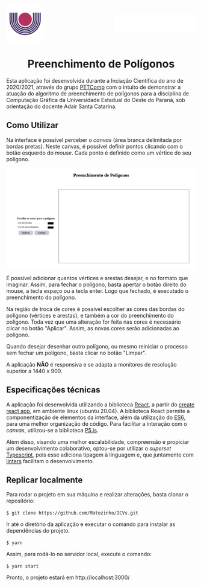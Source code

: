 <div style="display: flex; justify-content: space-between; align-items: center">
  <img src="./readmeImages/LOGO_UNIOESTE.png" height="100px" alt="Logo da Unioeste" />
  <img src="./readmeImages/LOGO_PET.png" height="50px" alt="Logo da Unioeste" />
</div>

<div align="center">

# Preenchimento de Polígonos
</div>


Esta aplicação foi desenvolvida durante a Inciação Científica do ano de 2020/2021, através do grupo [PETComp](https://petsite-bd39a.web.app/) com o intuito de demonstrar a atuação do algoritmo de preenchimento de polígonos para a disciplina de Computação Gráfica da Universidade Estadual do Oeste do Paraná, sob orientação do docente Adair Santa Catarina.



## Como Utilizar

Na interface é possível perceber o _canvas_ (área branca delimitada por bordas pretas). Neste canvas, é possível definir pontos clicando com o botão esquerdo do _mouse_. Cada ponto é definido como um vértice do seu polígono.

<img align="center" src="./readmeImages/interface.png" alt="interface da aplicação" width="800" />

É possível adicionar quantos vértices e arestas desejar, e no formato que imaginar. Assim, para fechar o polígono, basta apertar o botão direito do mouse, a tecla espaço ou a tecla enter. Logo que fechado, é executado o preenchimento do polígono.

Na região de troca de cores é possível escolher as cores das bordas do polígono (vértices e arestas), e também a cor do preenchimento do polígono. Toda vez que uma alteração for feita nas cores é necessário clicar no botão "Aplicar". Assim, as novas cores serão adicionadas ao polígono.

Quando desejar desenhar outro polígono, ou mesmo reiniciar o processo sem fechar um polígono, basta clicar no botão "Limpar".

A aplicação **NÃO** é responsiva e se adapta a monitores de resolução superior a 1440 x 900.
## Especificações técnicas

A aplicação foi desenvolvida utilizando a biblioteca [React](https://pt-br.reactjs.org/), a partir do [create react app](https://github.com/facebook/create-react-app), em ambiente linux (ubuntu 20.04). A biblioteca React permite a componentização de elementos da interface, além da utilização do [ES6](https://262.ecma-international.org/6.0/), para uma melhor organização de código. Para facilitar a interação com o _canvas_, utilizou-se a biblioteca [P5.js](https://p5js.org/).

Além disso, visando uma melhor escalabilidade, compreensão e propiciar um desenvolvimento colaborativo, optou-se por utilizar o _superset_ [Typescript](https://www.typescriptlang.org/), pois esse adiciona tipagem à linguagem e, que juntamente com [linters](https://sourcelevel.io/blog/what-is-a-linter-and-why-your-team-should-use-it) facilitam o desenvolvimento.

## Replicar localmente

Para rodar o projeto em sua máquina e realizar alterações, basta clonar o repositório:

`$ git clone https://github.com/Matozinho/ICVs.git`

Ir até o diretório da aplicação e executar o comando para instalar as dependências do projeto.

`$ yarn`

Assim, para rodá-lo no servidor local, execute o comando:

`$ yarn start`

Pronto, o projeto estará em http://localhost:3000/
